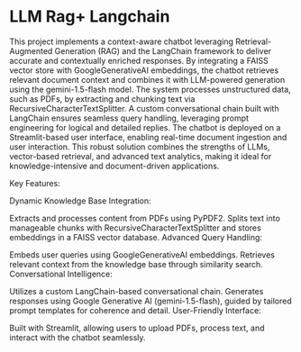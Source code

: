 # LLM Rag+ Langchain

This project implements a context-aware chatbot leveraging Retrieval-Augmented Generation (RAG) and the LangChain framework to deliver accurate and contextually enriched responses. By integrating a FAISS vector store with GoogleGenerativeAI embeddings, the chatbot retrieves relevant document context and combines it with LLM-powered generation using the gemini-1.5-flash model. The system processes unstructured data, such as PDFs, by extracting and chunking text via RecursiveCharacterTextSplitter. A custom conversational chain built with LangChain ensures seamless query handling, leveraging prompt engineering for logical and detailed replies. The chatbot is deployed on a Streamlit-based user interface, enabling real-time document ingestion and user interaction. This robust solution combines the strengths of LLMs, vector-based retrieval, and advanced text analytics, making it ideal for knowledge-intensive and document-driven applications.

Key Features:

Dynamic Knowledge Base Integration:

Extracts and processes content from PDFs using PyPDF2.
Splits text into manageable chunks with RecursiveCharacterTextSplitter and stores embeddings in a FAISS vector database.
Advanced Query Handling:

Embeds user queries using GoogleGenerativeAI embeddings.
Retrieves relevant context from the knowledge base through similarity search.
Conversational Intelligence:

Utilizes a custom LangChain-based conversational chain.
Generates responses using Google Generative AI (gemini-1.5-flash), guided by tailored prompt templates for coherence and detail.
User-Friendly Interface:

Built with Streamlit, allowing users to upload PDFs, process text, and interact with the chatbot seamlessly.

